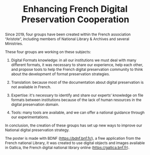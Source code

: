 ---
abstract: "Since 2019, four groups have been created within the French association
  “Aristote”, including members of National Library & Archives and several Ministries.
  \n\nThese four groups are working on these subjects: \n\n1. Digital Formats knowledge:
  in all our institutions we must deal with many different formats, it was necessary
  to share our experience, help each other, and propose tools to help the French digital
  preservation community to think about the development of format preservation strategies.\n\n2.
  Translation: because most of the documentation about digital preservation is not
  available in French.\n\n3. Expertise: it's necessary to identify and share our experts’
  knowledge on file formats between institutions because of the lack of human resources
  in the digital preservation domain.\n\n4. Tools: many tools are available, and we
  can offer a national guidance through our experimentations.\n\nIn conclusion, the
  creation of these groups has set up new ways to improve our National digital preservation
  strategy.\n\nThe poster is made with BDNF (https://bdnf.bnf.fr/), a free application
  from the French national Library, it was created to use digital objects and images
  available in Gallica, the French digital national library online (https://gallica.bnf.fr).\n"
creators:
- Grandcolas, Yannick
- Bechard, Lorène
- Humbert, Marion
- Sin Blima-Barru, Martine
- Levasseur, Emeline
date: null
document_url: https://services.phaidra.univie.ac.at/api/object/o:1424941/download
grand_parent: iPRES
institutions:
- BIBLIOTHEQUE NATIONALE DE FRANCE
- CINES
- Archives de la Moselle
- Archives nationales
keywords:
- digital
- preservation
- cooperation
- formats
- expert
- translation
- tools
landing_page_url: https://phaidra.univie.ac.at/o:1424941
language: eng
layout: publication
license: CC BY 4.0 International
notes_url: null
parent: iPRES 2021
publication_type: poster
size: 392467
slides_url: null
source_name: iPRES
title: Enhancing French Digital Preservation Cooperation
year: 2021
---